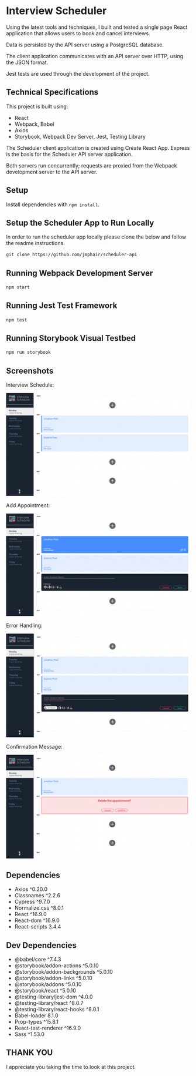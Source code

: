 # Interview Scheduler

Using the latest tools and techniques, I built and tested a single page React application that allows users to book and cancel interviews.

Data is persisted by the API server using a PostgreSQL database.

The client application communicates with an API server over HTTP, using the JSON format.

Jest tests are used through the development of the project.

## Technical Specifications

This project is built using:

- React
- Webpack, Babel
- Axios
- Storybook, Webpack Dev Server, Jest, Testing Library

The Scheduler client application is created using Create React App. Express is the basis for the Scheduler API server application.

Both servers run concurrently; requests are proxied from the Webpack development server to the API server.

## Setup

Install dependencies with `npm install`.

## Setup the Scheduler App to Run Locally

In order to run the scheduler app locally please clone the below and follow the readme instructions.

```sh
git clone https://github.com/jmphair/scheduler-api
```


## Running Webpack Development Server

```sh
npm start
```

## Running Jest Test Framework

```sh
npm test
```

## Running Storybook Visual Testbed

```sh
npm run storybook
```

## Screenshots

Interview Schedule:

!["Screenshot of schedule page."](https://github.com/jmphair/scheduler/blob/master/docs/appointments.png?raw=true)

Add Appointment:

!["Screenshot of add appointment."](https://github.com/jmphair/scheduler/blob/master/docs/add-appointment.png?raw=true)

Error Handling:

!["Screenshot of error handling."](https://github.com/jmphair/scheduler/blob/master/docs/error-handling.png?raw=true)

Confirmation Message:

!["Screenshot of confirmation message."](https://github.com/jmphair/scheduler/blob/master/docs/confirmation-message.png?raw=true)

## Dependencies

- Axios ^0.20.0
- Classnames ^2.2.6
- Cypress ^9.7.0
- Normalize.css ^8.0.1
- React ^16.9.0
- React-dom ^16.9.0
- React-scripts 3.4.4

## Dev Dependencies

- @babel/core ^7.4.3
- @storybook/addon-actions ^5.0.10
- @storybook/addon-backgrounds ^5.0.10
- @storybook/addon-links ^5.0.10
- @storybook/addons ^5.0.10
- @storybook/react ^5.0.10
- @testing-library/jest-dom ^4.0.0
- @testing-library/react ^8.0.7
- @testing-library/react-hooks ^8.0.1
- Babel-loader 8.1.0
- Prop-types ^15.8.1
- React-test-renderer ^16.9.0
- Sass ^1.53.0

## THANK YOU

I appreciate you taking the time to look at this project.
